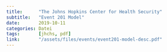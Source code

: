 ```yaml
---
title:      "The Johns Hopkins Center for Health Security"
subtitle:   "Event 201 Model"
date:       2019-10-11
categories: Datei
tags:       [jhchs, pdf]
link:       "/assets/files/events/event201-model-desc.pdf"
---
```

